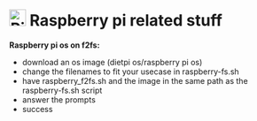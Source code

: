 # <img height="30" src="https://raw.githubusercontent.com/Ven0m0/Ven0m0/refs/heads/main/Images/raspride.avif" alt="Pi"> Raspberry pi related stuff



**Raspberry pi os on f2fs:**
- download an os image (dietpi os/raspberry pi os)
- change the filenames to fit your usecase in raspberry-fs.sh
- have raspberry_f2fs.sh and the image in the same path as the raspberry-fs.sh script
- answer the prompts
- success
